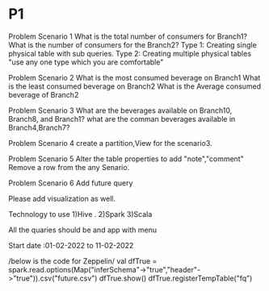 # P1
Problem Scenario 1 
What is the total number of consumers for Branch1?
What is the number of consumers for the Branch2?
Type 1: Creating single physical table with sub queries.
Type 2: Creating multiple physical tables
"use any one type which you are comfortable"

Problem Scenario 2 
What is the most consumed beverage on Branch1
What is the least consumed beverage on Branch2
What is the Average consumed beverage of  Branch2

Problem Scenario 3
What are the beverages available on Branch10, Branch8, and Branch1?
what are the comman beverages available in Branch4,Branch7?

Problem Scenario 4
create a partition,View for the scenario3.

Problem Scenario 5
Alter the table properties to add "note","comment"
Remove a row from the any Senario.

Problem Scenario 6
Add future query

Please add visualization as well.

Technology to use
1)Hive .
2)Spark
3)Scala

All the quaries should be and app  with menu


Start date :01-02-2022 to 11-02-2022

\/below is the code for Zeppelin\/ 
val dfTrue = spark.read.options(Map("inferSchema"->"true","header"->"true")).csv("future.csv")
dfTrue.show()
dfTrue.registerTempTable("fq")
